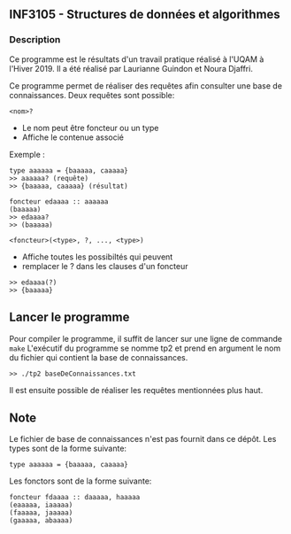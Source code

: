 ## INF3105 - Structures de données et algorithmes
### Description   
Ce programme est le résultats d'un travail pratique réalisé à l'UQAM à l'Hiver 2019. 
Il a été réalisé par Laurianne Guindon et Noura Djaffri. 

Ce programme permet de réaliser des requêtes afin consulter une base de connaissances. 
Deux requêtes sont possible: 

`<nom>?`
* Le nom peut être foncteur ou un type 
* Affiche le contenue associé 

Exemple :
```
type aaaaaa = {baaaaa, caaaaa}
>> aaaaaa? (requête)
>> {baaaaa, caaaaa} (résultat)
```

```
foncteur edaaaa :: aaaaaa
(baaaaa)
>> edaaaa? 
>> (baaaaa) 
```

`<foncteur>(<type>, ?, ..., <type>)`
* Affiche toutes les possibiltés qui peuvent
* remplacer le ? dans les clauses d'un foncteur
```
>> edaaaa(?)
>> {baaaaa}
```

## Lancer le programme

Pour compiler le programme, il suffit de lancer sur une ligne de commande `make`
L'exécutif du programme se nomme tp2 et prend en argument le nom du fichier qui contient la base de connaissances. 
```
>> ./tp2 baseDeConnaissances.txt
```
Il est ensuite possible de réaliser les requêtes mentionnées plus haut. 

## Note

Le fichier de base de connaissances n'est pas fournit dans ce dépôt.
Les types sont de la forme suivante:
```
type aaaaaa = {baaaaa, caaaaa}
```
Les fonctors sont de la forme suivante:

```
foncteur fdaaaa :: daaaaa, haaaaa
(eaaaaa, iaaaaa)
(faaaaa, jaaaaa)
(gaaaaa, abaaaa)
```
